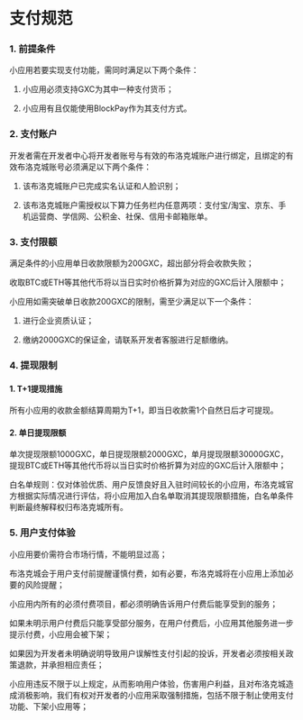 # 支付规范

### 1. 前提条件

小应用若要实现支付功能，需同时满足以下两个条件：

1. 小应用必须支持GXC为其中一种支付货币；

2. 小应用有且仅能使用BlockPay作为其支付方式。

### 2. 支付账户

开发者需在开发者中心将开发者账号与有效的布洛克城账户进行绑定，且绑定的有效布洛克城账号必须满足以下两个条件：

1. 该布洛克城账户已完成实名认证和人脸识别；

2. 该布洛克城账户需授权以下算力任务栏内任意两项：支付宝/淘宝、京东、手机运营商、学信网、公积金、社保、信用卡邮箱账单。

### 3. 支付限额

满足条件的小应用单日收款限额为200GXC，超出部分将会收款失败；

收取BTC或ETH等其他代币将以当日实时价格折算为对应的GXC后计入限额中；

小应用如需突破单日收款200GXC的限制，需至少满足以下一个条件：

1. 进行企业资质认证；

2. 缴纳2000GXC的保证金，请联系开发者客服进行足额缴纳。

### 4. 提现限制

#### 1. T+1提现措施

所有小应用的收款金额结算周期为T+1，即当日收款需1个自然日后才可提现。

#### 2. 单日提现限额

单次提现限额1000GXC，单日提现限额2000GXC，单月提现限额30000GXC，提现BTC或ETH等其他代币将以当日实时价格折算为对应的GXC后计入限额中；

白名单规则：仅对体验优质、用户反馈良好且入驻时间较长的小应用，布洛克城官方根据实际情况进行评估，将小应用加入白名单取消其提现限额措施，白名单条件判断最终解释权归布洛克城所有。

### 5. 用户支付体验

小应用要价需符合市场行情，不能明显过高；

布洛克城会于用户支付前提醒谨慎付费，如有必要，布洛克城将在小应用上添加必要的风险提醒；

小应用内所有的必须付费项目，都必须明确告诉用户付费后能享受到的服务；

如果未明示用户付费后只能享受部分服务，在用户付费后，小应用其他服务进一步提示付费，小应用会被下架；

如果因为开发者未明确说明导致用户误解性支付引起的投诉，开发者必须按相关政策退款，并承担相应责任；

小应用违反不限于以上规定，从而影响用户体验，伤害用户利益，且对布洛克城造成消极影响，我们有权对开发者的小应用采取强制措施，包括不限于制止使用支付功能、下架小应用等；
